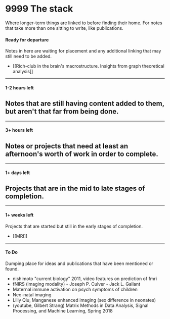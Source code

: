 # 9999 The stack
Where longer-term things are linked to before finding their home. For notes that take more than one sitting to write, like publications.

#### Ready for departure
Notes in here are waiting for placement and any additional linking that may still need to be added.
- [[Rich-club in the brain's macrostructure. Insights from graph theoretical analysis]]

---
#### 1-2 hours left
Notes that are still having content added to them, but aren't that far from being done.
- 

---
#### 3+ hours left
Notes or projects that need at least an afternoon's worth of work in order to complete.
- 

---
#### 1+ days left
Projects that are in the mid to late stages of completion.
- 
---
#### 1+ weeks left
Projects that are started but still in the early stages of completion.
- [[MRI]]


--- 
#### To Do
Dumping place for ideas and publications that have been mentioned or found.
- nishimoto "current biology" 2011, video features on prediction of fmri
- fNIRS (imaging modality)
		- Joseph P. Culver
		- Jack L. Gallant
- Maternal immune activation on psych symptoms of children
- Neo-natal imaging
- Lilly Qiu, Manganese enhanced imaging (sex difference in neonates)
- (youtube, Gilbert Strang) Matrix Methods in Data Analysis, Signal Processing, and Machine Learning, Spring 2018